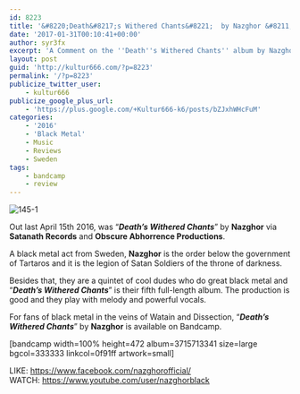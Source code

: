 ```yaml
---
id: 8223
title: '&#8220;Death&#8217;s Withered Chants&#8221;  by Nazghor &#8211; A Comment'
date: '2017-01-31T00:10:41+00:00'
author: syr3fx
excerpt: 'A Comment on the ''Death''s Withered Chants'' album by Nazghor (2016).'
layout: post
guid: 'http://kultur666.com/?p=8223'
permalink: '/?p=8223'
publicize_twitter_user:
    - kultur666
publicize_google_plus_url:
    - 'https://plus.google.com/+Kultur666-k6/posts/bZJxhWHcFuM'
categories:
    - '2016'
    - 'Black Metal'
    - Music
    - Reviews
    - Sweden
tags:
    - bandcamp
    - review
---
```


![145-1](http://localhost:8080/wp-content/uploads/2017/01/145-1.jpg?w=680)

Out last April 15th 2016, was “***Death’s Withered Chants***” by **Nazghor** via **Satanath Records** and **Obscure Abhorrence Productions**.

A black metal act from Sweden, **Nazghor** is the order below the government of Tartaros and it is the legion of Satan Soldiers of the throne of darkness.

Besides that, they are a quintet of cool dudes who do great black metal and “***Death’s Withered Chants***” is their fifth full-length album. The production is good and they play with melody and powerful vocals.

For fans of black metal in the veins of Watain and Dissection, “***Death’s Withered Chants***” by **Nazghor** is available on Bandcamp.

\[bandcamp width=100% height=472 album=3715713341 size=large bgcol=333333 linkcol=0f91ff artwork=small\]

LIKE: <https://www.facebook.com/nazghorofficial/>  
WATCH: <https://www.youtube.com/user/nazghorblack>